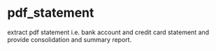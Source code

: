 # pdf_statement
extract pdf statement i.e. bank account and credit card statement and provide consolidation and summary report.
